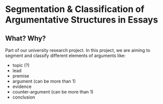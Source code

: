 # Segmentation & Classification of Argumentative Structures in Essays

## What? Why?

Part of our university research project. In this project, we are aiming
to segment and classify different elements of arguments like:
- topic (?)
- lead
- premise
- argument (can be more than 1)
- evidence
- counter-argument (can be more than 1)
- conclusion

